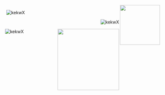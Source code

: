 <a href="#">
  <img height=130 align="right" src="https://my-stats-43gk.vercel.app/api/top-langs/?username=kekwX&hide=css,scss&langs_count=10&layout=compact&theme=tokyonight&card_width=130" />
</a>

<p>&nbsp;<img align="center" src="https://github-readme-stats.vercel.app/api?username=kekwx&show_icons=true&theme=tokyonight&locale=en" alt="kekwX" /></p>

<p align="right"> <img src="https://komarev.com/ghpvc/?username=kekwx&label=gestir&color=880eb4&style=plastic" alt="kekwX" /> </p>

<img height=200 align="right" src="https://github-profile-trophy.vercel.app/?username=kekwX&theme=dracula&row=2&column=3" />

<p><img align="center" src="https://github-readme-streak-stats.herokuapp.com/?user=kekwx&theme=tokyonight" alt="kekwX" /></p>
